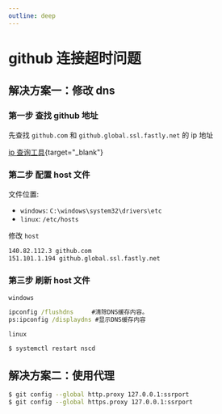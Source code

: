 ```yaml
---
outline: deep
---
```


# github 连接超时问题

## 解决方案一：修改 dns

### 第一步 查找 github 地址

先查找 `github.com` 和 `github.global.ssl.fastly.net` 的 ip 地址

[ip 查询工具](https://www.ipaddress.com/){target="_blank"}

### 第二步 配置 host 文件

文件位置:

- `windows`: `C:\windows\system32\drivers\etc`
- `linux`: `/etc/hosts`

修改 `host`

```txt
140.82.112.3 github.com
151.101.1.194 github.global.ssl.fastly.net
```

### 第三步 刷新 host 文件

`windows`

```cmd
ipconfig /flushdns     #清除DNS缓存内容。
ps:ipconfig /displaydns #显示DNS缓存内容
```

`linux`

```sh
$ systemctl restart nscd
```

## 解决方案二：使用代理

```sh
$ git config --global http.proxy 127.0.0.1:ssrport
$ git config --global https.proxy 127.0.0.1:ssrport
```
